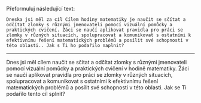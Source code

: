 Přeformuluj následující text:

```
Dneska jsi měl za cíl Cílem hodiny matematiky je naučit se sčítat a odčítat zlomky s různými jmenovateli pomocí vizuální pomůcky a praktických cvičení. Žáci se naučí aplikovat pravidla pro práci se zlomky v různých situacích, spolupracovat a komunikovat s ostatními k efektivnímu řešení matematických problémů a posílit své schopnosti v této oblasti.. Jak s Ti ho podařilo naplnit?
```

---

<!-- chatcmpl-7DvfwMsmej9BNGLNlbbNRbAVK9Rgm -->

Dnes jsi měl cílem naučit se sčítat a odčítat zlomky s různými jmenovateli pomocí vizuální pomůcky a praktických cvičení v hodině matematiky. Žáci se naučí aplikovat pravidla pro práci se zlomky v různých situacích, spolupracovat a komunikovat s ostatními k efektivnímu řešení matematických problémů a posílit své schopnosti v této oblasti. Jak se Ti podařilo tento cíl splnit?